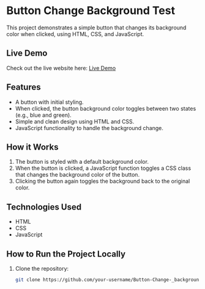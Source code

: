 # Button Change Background Test

This project demonstrates a simple button that changes its background color when clicked, using HTML, CSS, and JavaScript.

## Live Demo

Check out the live website here: [Live Demo](https://sivaganesh2005.github.io/Button_Change-_background_test/)

## Features

- A button with initial styling.
- When clicked, the button background color toggles between two states (e.g., blue and green).
- Simple and clean design using HTML and CSS.
- JavaScript functionality to handle the background change.

## How it Works

1. The button is styled with a default background color.
2. When the button is clicked, a JavaScript function toggles a CSS class that changes the background color of the button.
3. Clicking the button again toggles the background back to the original color.

## Technologies Used

- HTML
- CSS
- JavaScript

## How to Run the Project Locally

1. Clone the repository:
   ```bash
   git clone https://github.com/your-username/Button-Change-_background_test.git
